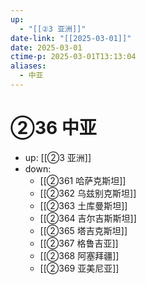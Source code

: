 ```yaml
---
up:
  - "[[②3 亚洲]]"
date-link: "[[2025-03-01]]"
date: 2025-03-01
ctime-p: 2025-03-01T13:13:04
aliases:
  - 中亚
---
```


# ②36 中亚

- up: [[②3 亚洲]]
- down:	
	- [[②361 哈萨克斯坦]]
	- [[②362 乌兹别克斯坦]]
	- [[②363 土库曼斯坦]]
	- [[②364 吉尔吉斯斯坦]]
	- [[②365 塔吉克斯坦]]
	- [[②367 格鲁吉亚]]
	- [[②368 阿塞拜疆]]
	- [[②369 亚美尼亚]]
	
